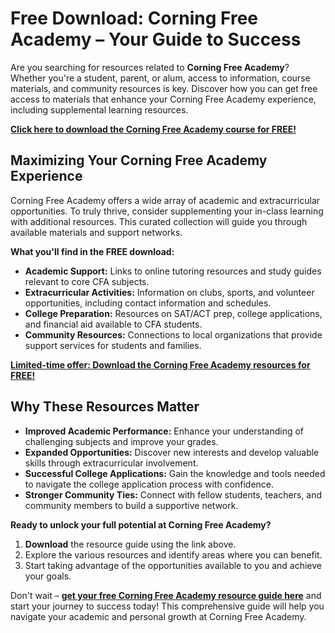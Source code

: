 # Free Download: Corning Free Academy – Your Guide to Success

Are you searching for resources related to **Corning Free Academy**? Whether you're a student, parent, or alum, access to information, course materials, and community resources is key. Discover how you can get free access to materials that enhance your Corning Free Academy experience, including supplemental learning resources.

[**Click here to download the Corning Free Academy course for FREE!**](https://udemywork.com/corning-free-academy)

## Maximizing Your Corning Free Academy Experience

Corning Free Academy offers a wide array of academic and extracurricular opportunities. To truly thrive, consider supplementing your in-class learning with additional resources. This curated collection will guide you through available materials and support networks.

**What you'll find in the FREE download:**

*   **Academic Support:** Links to online tutoring resources and study guides relevant to core CFA subjects.
*   **Extracurricular Activities:** Information on clubs, sports, and volunteer opportunities, including contact information and schedules.
*   **College Preparation:** Resources on SAT/ACT prep, college applications, and financial aid available to CFA students.
*   **Community Resources:** Connections to local organizations that provide support services for students and families.

[**Limited-time offer: Download the Corning Free Academy resources for FREE!**](https://udemywork.com/corning-free-academy)

## Why These Resources Matter

*   **Improved Academic Performance:** Enhance your understanding of challenging subjects and improve your grades.
*   **Expanded Opportunities:** Discover new interests and develop valuable skills through extracurricular involvement.
*   **Successful College Applications:** Gain the knowledge and tools needed to navigate the college application process with confidence.
*   **Stronger Community Ties:** Connect with fellow students, teachers, and community members to build a supportive network.

**Ready to unlock your full potential at Corning Free Academy?**

1.  **Download** the resource guide using the link above.
2.  Explore the various resources and identify areas where you can benefit.
3.  Start taking advantage of the opportunities available to you and achieve your goals.

Don't wait – **[get your free Corning Free Academy resource guide here](https://udemywork.com/corning-free-academy)** and start your journey to success today! This comprehensive guide will help you navigate your academic and personal growth at Corning Free Academy.
